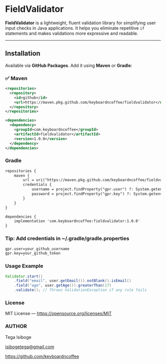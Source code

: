 # FieldValidator

**FieldValidator** is a lightweight, fluent validation library for simplifying user input checks in Java applications. It helps you eliminate repetitive `if` statements and makes validations more expressive and readable.

---

## Installation

Available via **GitHub Packages**. Add it using **Maven** or **Gradle**:

### ✅ Maven

```xml
<repositories>
  <repository>
    <id>github</id>
    <url>https://maven.pkg.github.com/keyboardncoffee/fieldvalidator</url>
  </repository>
</repositories>

<dependencies>
  <dependency>
    <groupId>com.keyboardncoffee</groupId>
    <artifactId>fieldvalidator</artifactId>
    <version>1.0.0</version>
  </dependency>
</dependencies>

```
### Gradle

```xml
repositories {
    maven {
        url = uri("https://maven.pkg.github.com/keyboardncoffee/fieldvalidator")
        credentials {
            username = project.findProperty("gpr.user") ?: System.getenv("GITHUB_USERNAME")
            password = project.findProperty("gpr.key") ?: System.getenv("GITHUB_TOKEN")
        }
    }
}

dependencies {
    implementation 'com.keyboardncoffee:fieldvalidator:1.0.0'
}

```

### Tip: Add credentials in ~/.gradle/gradle.properties

```xml
gpr.user=your_github_username  
gpr.key=your_github_token

```

### Usage Example

``` java
Validator.start()
    .field("email", user.getEmail()).notBlank().isEmail()
    .field("age", user.getAge()).greaterThan(17)
    .validate(); // Throws ValidationException if any rule fails


```
### License

MIT License — https://opensource.org/licenses/MIT

### AUTHOR
Tega Isiboge

isibogetega@gmail.com

https://github.com/keyboardncoffee

